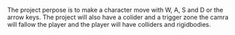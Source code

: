 The project perpose is to make a character move with W, A, S and D or the arrow keys.
The project will also have a colider and a trigger zone the camra will fallow the player and the player will have colliders and rigidbodies.
